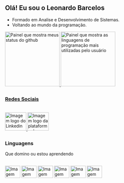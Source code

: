 ## Olá! Eu sou o Leonardo Barcelos

- Formado em Analise e Desenvolvimento de Sistemas.
- Voltando ao mundo da programação.


<div>
    <a href="https://github.com/Leonardo-Barcelos">
    <img id="painel-github" alt="Painel que mostra meus status do github" height="180em"
        src="https://github-readme-stats.vercel.app/api?username=Leonardo-Barcelos&show_icons=true&theme=midnight-purple&include_all_commits=true&count_private=true"/>
    <img id="painel-github2" alt="Painel que mostra as linguagens de programação mais utilizadas pelo usuário" height="180em"
        src="https://github-readme-stats.vercel.app/api/top-langs/?username=Leonardo-Barcelos&layout=compact&langs_count=7&theme=midnight-purple"/>
</div>

##

### Redes Sociais
<div style="display: inline_block">
    <br>
    <a href="https://www.linkedin.com/in/leonardo-henrique-barcelos-farias-5ba2b4202/" target="_blank">
        <img id="logo-linkedin" alt="Imagem logo do Linkedin" vertical-align="middle" height="60" width="70"
            src="https://cdn.jsdelivr.net/gh/devicons/devicon/icons/linkedin/linkedin-original-wordmark.svg">
    </a>
    <a href="https://www.udemy.com/user/leonardo-barcelos-4/" target="_blank">
        <img id="logo-udemy" alt="Imagem logo da plataforma de estudos Udemy" vertical-align="middle" height="60" width="70"
            src="https://logowik.com/content/uploads/images/udemy-new-20212512.jpg">
    </a>
</div>

##

### Linguagens
<p> Que domino ou estou aprendendo</p>
<div style="display: inline_block">
    <br>
    <img id="logo-html" alt="Imagem logo do html" vertical-align="middle" height="40" width="50"
        src="https://cdn.jsdelivr.net/gh/devicons/devicon/icons/html5/html5-original-wordmark.svg">
    <img id="logo-css" alt="Imagem logo do css" vertical-align="middle" height="40" width="50"
        src="https://cdn.jsdelivr.net/gh/devicons/devicon/icons/css3/css3-original-wordmark.svg">
    <img id="logo-java" alt="Imagem logo da linguagem de programação Java" vertical-align="middle" height="40" width="50"
        src="https://cdn.jsdelivr.net/gh/devicons/devicon/icons/java/java-original-wordmark.svg">
    <img id="logo-spring" alt="Imagem logo do framework Spring" vertical-align="middle" height="40" width="50"
        src="https://cdn.jsdelivr.net/gh/devicons/devicon/icons/spring/spring-original-wordmark.svg">
    <img id="logo-dart" alt="Imagem logo da linguagem Dart" vertical-align="middle" height="40" width="50"
        src="https://cdn.jsdelivr.net/gh/devicons/devicon/icons/dart/dart-original-wordmark.svg">
    <img id="logo-flutter" alt="Imagem logo do framework Flutter" vertical-align="middle" height="40" width="50"
        src="https://cdn.jsdelivr.net/gh/devicons/devicon/icons/flutter/flutter-original.svg">
</div>